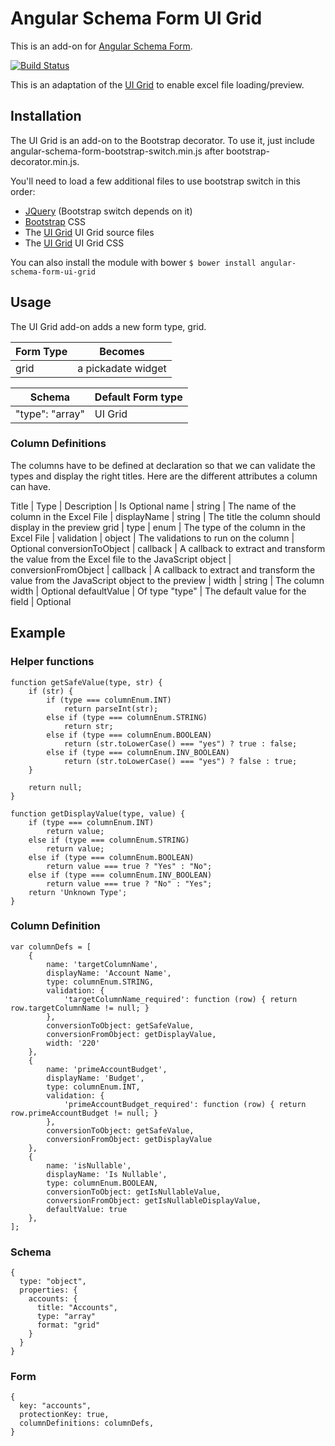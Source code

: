 # Angular Schema Form UI Grid

This is an add-on for [Angular Schema Form](https://github.com/json-schema-form/angular-schema-form).

[![Build Status](https://travis-ci.org/JChampigny/angular-schema-form-ui-grid.svg?branch=master)](https://travis-ci.org/JChampigny/angular-schema-form-ui-grid)

This is an adaptation of the [UI Grid](http://ui-grid.info/) to enable excel file loading/preview.

## Installation
The UI Grid is an add-on to the Bootstrap decorator. To use it, just include angular-schema-form-bootstrap-switch.min.js after bootstrap-decorator.min.js.

You'll need to load a few additional files to use bootstrap switch in this order:
* [JQuery](https://jquery.com) (Bootstrap switch depends on it)
* [Bootstrap](http://getbootstrap.com) CSS
* The [UI Grid](https://github.com/nostalgiaz/ui-grid) UI Grid source files
* The [UI Grid](https://github.com/nostalgiaz/ui-grid) UI Grid CSS

You can also install the module with bower
`$ bower install angular-schema-form-ui-grid`

## Usage
The UI Grid add-on adds a new form type, grid.

Form Type | Becomes
--- | ---
grid | a pickadate widget

Schema | Default Form type
--- | ---
"type": "array" | UI Grid

### Column Definitions
The columns have to be defined at declaration so that we can validate the types and display the right titles.
Here are the different attributes a column can have.

Title | Type | Description | Is Optional
name | string | The name of the column in the Excel File |
displayName | string | The title the column should display in the preview grid |
type | enum | The type of the column in the Excel File |
validation | object | The validations to run on the column | Optional
conversionToObject | callback | A callback to extract and transform the value from the Excel file to the JavaScript object |
conversionFromObject | callback | A callback to extract and transform the value from the JavaScript object to the preview |
width | string | The column width | Optional
defaultValue | Of type "type" | The default value for the field | Optional

## Example
### Helper functions
```
function getSafeValue(type, str) {
    if (str) {
        if (type === columnEnum.INT)
            return parseInt(str);
        else if (type === columnEnum.STRING)
            return str;
        else if (type === columnEnum.BOOLEAN)
            return (str.toLowerCase() === "yes") ? true : false;
        else if (type === columnEnum.INV_BOOLEAN)
            return (str.toLowerCase() === "yes") ? false : true;
    }

    return null;
}

function getDisplayValue(type, value) {
    if (type === columnEnum.INT)
        return value;
    else if (type === columnEnum.STRING)
        return value;
    else if (type === columnEnum.BOOLEAN)
        return value === true ? "Yes" : "No";
    else if (type === columnEnum.INV_BOOLEAN)
        return value === true ? "No" : "Yes";
    return 'Unknown Type';
}
```
### Column Definition
```
var columnDefs = [
    { 
        name: 'targetColumnName', 
        displayName: 'Account Name', 
        type: columnEnum.STRING, 
        validation: { 
            'targetColumnName_required': function (row) { return row.targetColumnName != null; } 
        },
        conversionToObject: getSafeValue, 
        conversionFromObject: getDisplayValue, 
        width: '220'
    },
    { 
        name: 'primeAccountBudget', 
        displayName: 'Budget', 
        type: columnEnum.INT, 
        validation: { 
            'primeAccountBudget_required': function (row) { return row.primeAccountBudget != null; }
        }, 
        conversionToObject: getSafeValue, 
        conversionFromObject: getDisplayValue 
    },
    { 
        name: 'isNullable', 
        displayName: 'Is Nullable', 
        type: columnEnum.BOOLEAN, 
        conversionToObject: getIsNullableValue, 
        conversionFromObject: getIsNullableDisplayValue, 
        defaultValue: true 
    },
];
```
### Schema
```
{
  type: "object",
  properties: {
    accounts: {
      title: "Accounts",
      type: "array"
      format: "grid"
    }
  }
}
```
### Form
```
{
  key: "accounts",
  protectionKey: true,
  columnDefinitions: columnDefs,
}
```
